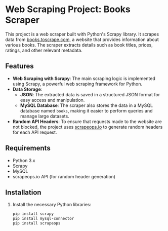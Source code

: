 # Web Scraping Project: Books Scraper

This project is a web scraper built with Python's Scrapy library. It scrapes data from [books.toscrape.com](http://books.toscrape.com), a website that provides information about various books. The scraper extracts details such as book titles, prices, ratings, and other relevant metadata.

## Features

- **Web Scraping with Scrapy**: The main scraping logic is implemented using Scrapy, a powerful web scraping framework for Python.
- **Data Storage**: 
  - **JSON**: The extracted data is saved in a structured JSON format for easy access and manipulation.
  - **MySQL Database**: The scraper also stores the data in a MySQL database named `books`, making it easier to perform queries and manage large datasets.
- **Random API Headers**: To ensure that requests made to the website are not blocked, the project uses [scrapeops.io](https://www.scrapeops.io/) to generate random headers for each API request.

## Requirements

- Python 3.x
- Scrapy
- MySQL
- scrapeops.io API (for random header generation)

## Installation

1. Install the necessary Python libraries:
   ```bash
   pip install scrapy
   pip install mysql-connector
   pip install scrapeops